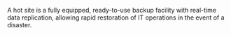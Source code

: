 A hot site is a fully equipped, ready-to-use backup facility with real-time data replication, allowing rapid restoration of IT operations in the event of a disaster.